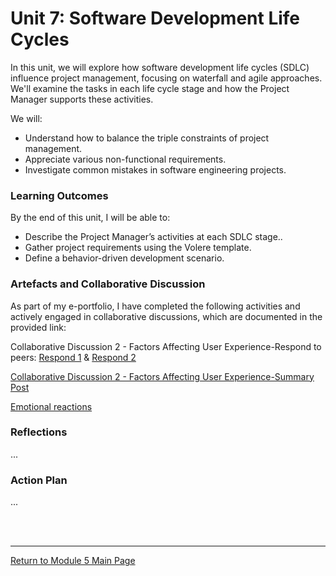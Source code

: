 # Unit 7: Software Development Life Cycles

In this unit, we will explore how software development life cycles (SDLC) influence project management, focusing on waterfall and agile approaches. We'll examine the tasks in each life cycle stage and how the Project Manager supports these activities.

We will:
 - Understand how to balance the triple constraints of project management.
 - Appreciate various non-functional requirements.
 - Investigate common mistakes in software engineering projects.

### Learning Outcomes
By the end of this unit, I will be able to:
 - Describe the Project Manager’s activities at each SDLC stage.. 
 - Gather project requirements using the Volere template.
 - Define a behavior-driven development scenario.

### Artefacts and Collaborative Discussion 
As part of my e-portfolio, I have completed the following activities and actively engaged in collaborative discussions, which are documented in the provided link:

Collaborative Discussion 2 - Factors Affecting User Experience-Respond to peers: [Respond 1](SEPM_Unit07_Respond1.pdf) & [Respond 2](SEPM_Unit07_Respond2.pdf)

[Collaborative Discussion 2 - Factors Affecting User Experience-Summary Post](SEPM_Unit07_Summary.pdf)

[Emotional reactions](SEPM_Unit07_Activity.md)

### Reflections
...

### Action Plan
...

<br><br>

---

[Return to Module 5 Main Page](SEPM_main.md)
